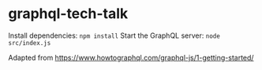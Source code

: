 # graphql-tech-talk

Install dependencies: `npm install`
Start the GraphQL server: `node src/index.js`

Adapted from https://www.howtographql.com/graphql-js/1-getting-started/

